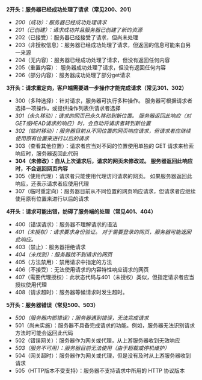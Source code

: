 **2开头：服务器已经成功处理了请求（常见200、201）**

* *200（成功）：服务器已经成功处理请求*
* *201（已创建）：请求成功并且服务器已创建了新的资源*
* 202（已接受）：服务器已经接受了请求，但尚未处理
* 203（非授权信息）：服务器已经成功处理了请求，但返回的信息可能来自另一来源
* 204（无内容）：服务器已经成功处理了请求，但没有返回任何内容
* 205（重置内容）： 服务器成功处理了请求，但没有返回任何内容
* 206（部分内容）：服务器成功处理了部分get请求

**3开头：请求重定向，客户端需要进一步操作才能完成请求（常见301、302）**

* 300（多种选择）：针对请求，服务器可执行多种操作。 服务器可根据请求者选择一项操作，或提供操作列表供请求者选择
* *301（永久移动）：请求的网页已永久移动到新位置。 服务器返回此响应（对GET或HEAD请求的响应）时，会自动将请求者转到新位置*
* *302（临时移动）：服务器目前从不同位置的网页响应请求，但请求者应继续使用原有位置来进行以后的请求*
* 303（查看其他位置）：请求者应当对不同的位置使用单独的 GET 请求来检索响应时，服务器返回此代码
* **304（未修改）：自从上次请求后，请求的网页未修改过。 服务器返回此响应时，不会返回网页内容**
* 305（使用代理）：请求者只能使用代理访问请求的网页。 如果服务器返回此响应，还表示请求者应使用代理
* 307（临时重定向）：服务器目前从不同位置的网页响应请求，但请求者应继续使用原有位置来进行以后的请求

**4开头：请求可能出错，妨碍了服务端的处理（常见401、404）**

* 400（错误请求）：服务器不理解请求的语法
* *401（未授权）：请求要求身份验证。 对于需要登录的网页，服务器可能返回此响应。*
* 403（禁止）：服务器拒绝请求
* *404（未找到）：服务器找不到请求的网页*
* 405（方法禁用）：禁用请求中指定的方法
* 406（不接受）：无法使用请求的内容特性响应请求的网页 
* 407（需要代理授权）：此状态代码与401（未授权）类似，但指定请求者应当授权使用代理
* 408（请求超时）：服务器等候请求时发生超时。

**5开头：服务器错误（常见500、503）**

* *500（服务器内部错误）：服务器遇到错误，无法完成请求*
* 501（尚未实施）：服务器不具备完成请求的功能。例如，服务器无法识别请求方法时可能会返回此代码
* 502（错误网关）：服务器作为网关或代理，从上游服务器收到无效响应
* *503（服务不可用）：服务器目前无法使用（由于超载或停机维护）*
* 504（网关超时）：服务器作为网关或代理，但是没有及时从上游服务器收到请求
* 505（HTTP版本不受支持）：服务器不支持请求中所用的 HTTP 协议版本

